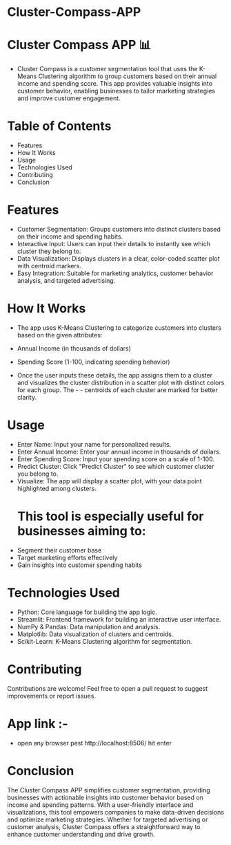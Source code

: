 # Cluster-Compass-APP
# Cluster Compass APP 📊
- Cluster Compass is a customer segmentation tool that uses the K-Means Clustering algorithm to group customers based on their annual income and spending score. This app provides valuable insights into customer behavior, enabling businesses to tailor marketing strategies and improve customer engagement.

# Table of Contents
- Features
- How It Works
- Usage
- Technologies Used
- Contributing
- Conclusion

# Features
- Customer Segmentation: Groups customers into distinct clusters based on their income and spending habits.
- Interactive Input: Users can input their details to instantly see which cluster they belong to.
- Data Visualization: Displays clusters in a clear, color-coded scatter plot with centroid markers.
- Easy Integration: Suitable for marketing analytics, customer behavior analysis, and targeted advertising.
# How It Works
- The app uses K-Means Clustering to categorize customers into clusters based on the given attributes:

- Annual Income (in thousands of dollars)
- Spending Score (1-100, indicating spending behavior)
- Once the user inputs these details, the app assigns them to a cluster and visualizes the cluster distribution in a scatter plot with distinct colors for each group. The - - centroids of each cluster are marked for better clarity.


# Usage
- Enter Name: Input your name for personalized results.
- Enter Annual Income: Enter your annual income in thousands of dollars.
- Enter Spending Score: Input your spending score on a scale of 1-100.
- Predict Cluster: Click "Predict Cluster" to see which customer cluster you belong to.
- Visualize: The app will display a scatter plot, with your data point highlighted among clusters.
  # This tool is especially useful for businesses aiming to:
- Segment their customer base
- Target marketing efforts effectively
- Gain insights into customer spending habits
# Technologies Used
- Python: Core language for building the app logic.
- Streamlit: Frontend framework for building an interactive user interface.
- NumPy & Pandas: Data manipulation and analysis.
- Matplotlib: Data visualization of clusters and centroids.
- Scikit-Learn: K-Means Clustering algorithm for segmentation.
# Contributing
Contributions are welcome! Feel free to open a pull request to suggest improvements or report issues.
# App link :- 
- open any browser pest http://localhost:8506/ hit enter
# Conclusion
The Cluster Compass APP simplifies customer segmentation, providing businesses with actionable insights into customer behavior based on income and spending patterns. With a user-friendly interface and visualizations, this tool empowers companies to make data-driven decisions and optimize marketing strategies. Whether for targeted advertising or customer analysis, Cluster Compass offers a straightforward way to enhance customer understanding and drive growth.
